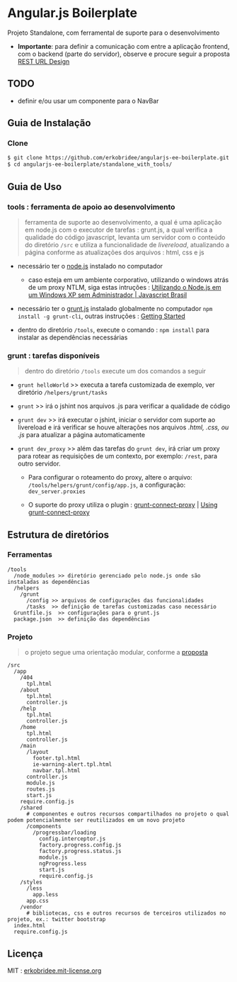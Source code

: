 # Angular.js Boilerplate

Projeto Standalone, com ferramental de suporte para o desenvolvimento

* **Importante**: para definir a comunicação com entre a aplicação frontend, com o backend (parte do servidor), observe e procure seguir a proposta [REST URL Design](https://gist.github.com/erkobridee/3868035)


## TODO

* definir e/ou usar um componente para o NavBar


## Guia de Instalação

### Clone

```bash
$ git clone https://github.com/erkobridee/angularjs-ee-boilerplate.git
$ cd angularjs-ee-boilerplate/standalone_with_tools/
```

## Guia de Uso

### tools : ferramenta de apoio ao desenvolvimento

> ferramenta de suporte ao desenvolvimento, a qual é uma aplicação em node.js com o executor de tarefas : grunt.js, a qual verifica a qualidade do código javascript, levanta um servidor com o conteúdo do diretório `/src` e utiliza a funcionalidade de *livereload*, atualizando a página conforme as atualizações dos arquivos : html, css e js

* necessário ter o [node.js](http://nodejs.org/) instalado no computador

  * caso esteja em um ambiente corporativo, utilizando o windows atrás de um proxy NTLM, siga estas intruções : [Utilizando o Node.js em um Windows XP sem Administrador | Javascript Brasil](http://javascriptbrasil.com/2012/11/19/utilizando-o-node-js-em-um-windows-xp-sem-administrador/)

* necessário ter o [grunt.js](http://gruntjs.com/) instalado globalmente no computador `npm install -g grunt-cli`, outras instruções : [Getting Started](http://gruntjs.com/getting-started)

* dentro do diretório `/tools`, execute o comando :  `npm install` para instalar as dependências necessárias


### grunt : tarefas disponíveis

> dentro do diretório `/tools` execute um dos comandos a seguir

* `grunt helloWorld` >> executa a tarefa customizada de exemplo, ver diretório `/helpers/grunt/tasks`

* `grunt` >> irá o jshint nos arquivos .js para verificar a qualidade de código

* `grunt dev` >> irá executar o jshint, iniciar o servidor com suporte ao livereload e irá verificar se houve alterações nos arquivos *.html, .css, ou .js* para atualizar a página automaticamente

* `grunt dev_proxy` >> além das tarefas do `grunt dev`, irá criar um proxy para rotear as requisições de um contexto, por exemplo: `/rest`, para outro servidor. 

  * Para configurar o roteamento do proxy, altere o arquivo: `/tools/helpers/grunt/config/app.js`, a configuração: `dev_server.proxies` 

  * O suporte do proxy utiliza o plugin : [grunt-connect-proxy](https://github.com/drewzboto/grunt-connect-proxy) | [Using grunt-connect-proxy](http://www.fettblog.eu/blog/2013/09/20/using-grunt-connect-proxy/)



## Estrutura de diretórios

### Ferramentas

```
/tools
  /node_modules >> diretório gerenciado pelo node.js onde são instaladas as dependências
  /helpers
    /grunt
      /config >> arquivos de configurações das funcionalidades 
      /tasks  >> definição de tarefas customizadas caso necessário
  Gruntfile.js  >> configurações para o grunt.js
  package.json  >> definição das dependências
```


### Projeto

> o projeto segue uma orientação modular, conforme a [proposta](https://gist.github.com/erkobridee/6933795#projeto-modular)

```
/src
  /app
    /404
      tpl.html
    /about
      tpl.html
      controller.js
    /help
      tpl.html
      controller.js
    /home
      tpl.html
      controller.js
    /main
      /layout
        footer.tpl.html
        ie-warning-alert.tpl.html
        navbar.tpl.html
      controller.js
      module.js
      routes.js
      start.js 
    require.config.js     
    /shared
      # componentes e outros recursos compartilhados no projeto o qual podem potencialmente ser reutilizados em um novo projeto
      /components
        /progressbar/loading
          config.interceptor.js
          factory.progress.config.js
          factory.progress.status.js
          module.js
          ngProgress.less
          start.js
          require.config.js
    /styles
      /less
        app.less
      app.css
    /vendor
      # bibliotecas, css e outros recursos de terceiros utilizados no projeto, ex.: twitter bootstrap  
  index.html
  require.config.js
```

## Licença

MIT : [erkobridee.mit-license.org](http://erkobridee.mit-license.org)
